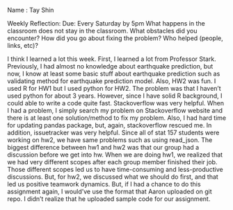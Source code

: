 Name : Tay Shin

Weekly Reflection: Due: Every Saturday by 5pm What happens in the classroom does not stay in the classroom. What obstacles did you encounter? How did you go about fixing the problem? Who helped (people, links, etc)?

I think I learned a lot this week. First, I learned a lot from Professor Stark. Previously, I had almost no knowledge about earthquake prediction, but now, I know at least some basic stuff about earthquake prediction such as validating method for earthquake prediction model. Also, HW2 was fun. I used R for HW1 but I used python for HW2. The problem was that I haven’t used python for about 3 years. However, since I have solid R background, I could able to write a code quite fast. Stackoverflow was very helpful. When I had a problem, I simply search my problem on Stackoverflow website and there is at least one solution/method to fix my problem. Also, I had hard time for updating pandas package, but, again, stackoverflow rescued me. In addition, issuetracker was very helpful. Since all of stat 157 students were working on hw2, we have same problems such as using read_json. The biggest difference between hw1 and hw2 was that our group had a discussion before we get into hw. When we are doing hw1, we realized that we had very different scopes after each group member finished their job. Those different scopes led us to have time-consuming and less-productive discussions. But, for hw2, we discussed what we should do first, and that led us positive teamwork dynamics. But, if I had a chance to do this assignment again, I would’ve use the format that Aaron uploaded on git repo. I didn’t realize that he uploaded sample code for our assignment. 
